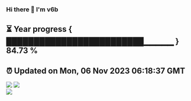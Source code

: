 ### Hi there 👋  I'm v6b  
⏳ Year progress { █████████████████████████▁▁▁▁▁ } 84.73 %
---
⏰ Updated on Mon, 06 Nov 2023 06:18:37 GMT
---
![](https://github-readme-stats.vercel.app/api?username=v6b&bg_color=30,e96443,904e95&title_color=fff&text_color=fff&layout=compact)
![](https://github-readme-stats.vercel.app/api/top-langs/?username=v6b&layout=compact&bg_color=30,e96443,904e95&title_color=fff&text_color=fff)  
![](https://gcore.jsdelivr.net/gh/v6b/v6b@main/assets/github-contribution-grid-snake.svg)

